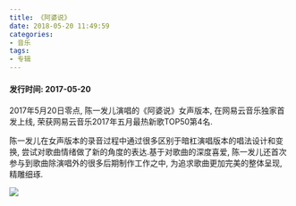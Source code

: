 ```yaml
---
title: 《阿婆说》
date: 2018-05-20 11:49:59
categories:
- 音乐
tags:
- 专辑
---
```


#### 发行时间: 2017-05-20

2017年5月20日零点, 陈一发儿演唱的《阿婆说》女声版本, 在网易云音乐独家首发上线, 荣获网易云音乐2017年五月最热新歌TOP50第4名.

陈一发儿在女声版本的录音过程中通过很多区别于暗杠演唱版本的唱法设计和变换, 尝试对歌曲情绪做了新的角度的表达.基于对歌曲的深度喜爱, 陈一发儿还首次参与到歌曲除演唱外的很多后期制作工作之中, 为追求歌曲更加完美的整体呈现, 精雕细琢.

![](https://cdn.chenyifaer.com/posts/阿婆说/c086dd4814640360bc159278cc388804.jpg)
